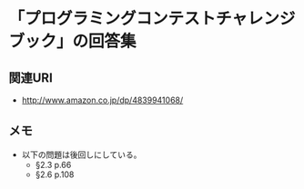 # 「プログラミングコンテストチャレンジブック」の回答集

## 関連URI

* http://www.amazon.co.jp/dp/4839941068/

## メモ

* 以下の問題は後回しにしている。
	* §2.3 p.66
	* §2.6 p.108
